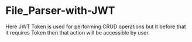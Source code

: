 # File_Parser-with-JWT
Here JWT Token is used for performing CRUD operations but it before that it requires Token then that action will be accessible by user.
